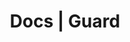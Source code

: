 ---
title: Docs | Guard
description: Guard Docs
menu:
  product_guard_0.3.0:
    identifier: welcome
    name: Welcome
    weight: 10
left_menu: product_guard_0.3.0
---